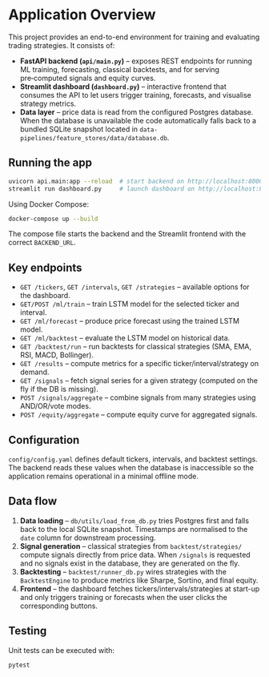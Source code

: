 # Application Overview

This project provides an end-to-end environment for training and evaluating trading strategies.  It consists of:

- **FastAPI backend (`api/main.py`)** – exposes REST endpoints for running ML training, forecasting, classical backtests, and for serving pre‑computed signals and equity curves.
- **Streamlit dashboard (`dashboard.py`)** – interactive frontend that consumes the API to let users trigger training, forecasts, and visualise strategy metrics.
- **Data layer** – price data is read from the configured Postgres database.  When the database is unavailable the code automatically falls back to a bundled SQLite snapshot located in `data-pipelines/feature_stores/data/database.db`.

## Running the app

```bash
uvicorn api.main:app --reload  # start backend on http://localhost:8000
streamlit run dashboard.py     # launch dashboard on http://localhost:8501
```

Using Docker Compose:
```bash
docker-compose up --build
```
The compose file starts the backend and the Streamlit frontend with the correct `BACKEND_URL`.

## Key endpoints

- `GET /tickers`, `GET /intervals`, `GET /strategies` – available options for the dashboard.
- `GET/POST /ml/train` – train LSTM model for the selected ticker and interval.
- `GET /ml/forecast` – produce price forecast using the trained LSTM model.
- `GET /ml/backtest` – evaluate the LSTM model on historical data.
- `GET /backtest/run` – run backtests for classical strategies (SMA, EMA, RSI, MACD, Bollinger).
- `GET /results` – compute metrics for a specific ticker/interval/strategy on demand.
- `GET /signals` – fetch signal series for a given strategy (computed on the fly if the DB is missing).
- `POST /signals/aggregate` – combine signals from many strategies using AND/OR/vote modes.
- `POST /equity/aggregate` – compute equity curve for aggregated signals.

## Configuration

`config/config.yaml` defines default tickers, intervals, and backtest settings.  The backend reads these values when the database is inaccessible so the application remains operational in a minimal offline mode.

## Data flow

1. **Data loading** – `db/utils/load_from_db.py` tries Postgres first and falls back to the local SQLite snapshot.  Timestamps are normalised to the `date` column for downstream processing.
2. **Signal generation** – classical strategies from `backtest/strategies/` compute signals directly from price data.  When `/signals` is requested and no signals exist in the database, they are generated on the fly.
3. **Backtesting** – `backtest/runner_db.py` wires strategies with the `BacktestEngine` to produce metrics like Sharpe, Sortino, and final equity.
4. **Frontend** – the dashboard fetches tickers/intervals/strategies at start-up and only triggers training or forecasts when the user clicks the corresponding buttons.

## Testing

Unit tests can be executed with:
```bash
pytest
```
